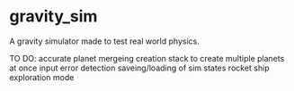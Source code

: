 # gravity_sim
A gravity simulator made to test real world physics.

TO DO:
accurate planet mergeing
creation stack to create multiple planets at once
input error detection
saveing/loading of sim states
rocket ship exploration mode
